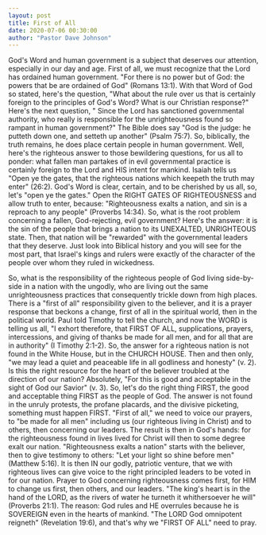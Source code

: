 ```yaml
---
layout: post
title: First of All
date: 2020-07-06 00:30:00
author: "Pastor Dave Johnson"
---
```


God's Word and human government is a subject that deserves our attention, especially in our day and age.  First of all, we must recognize that the Lord has ordained human government.  "For there is no power but of God: the powers that be are ordained of God" (Romans 13:1).  With that Word of God so stated, here's the question, "What about the rule over us that is certainly foreign to the principles of God's Word?  What is our Christian response?"  Here's the next question, " Since the Lord has sanctioned governmental authority, who really is responsible for the unrighteousness found so rampant in human government?"  The Bible does say "God is the judge: he putteth down one, and setteth up another" (Psalm 75:7).  So, biblically,  the truth remains, he does place certain people in human government.   Well, here's the righteous answer to those bewildering questions, for us all to ponder:  what fallen man partakes of in evil governmental practice is certainly foreign to the Lord and HIS intent for mankind.  Isaiah tells us "Open ye the gates, that the righteous nations which keepeth the truth may enter" (26:2).  God's Word is clear, certain, and to be cherished by us all, so, let's "open ye the gates."  Open the RIGHT GATES OF RIGHTEOUSNESS and allow truth to enter, because:  "Righteousness exalts a nation, and sin is a reproach to any people" (Proverbs 14:34).  So, what is the root problem concerning a fallen, God-rejecting, evil government?   Here's the answer: it is the sin of the people that brings a nation to its UNEXALTED, UNRIGHTEOUS state.  Then, that nation will be "rewarded" with the governmental leaders that they deserve.  Just look into Biblical history and you will see for the most part, that Israel's kings and rulers were exactly of the character of the people over whom they ruled in wickedness.  

So, what is the responsibility of the righteous people of God living side-by-side in a nation with the ungodly, who are living out the same unrighteousness practices that consequently trickle down from high places.  There is a "first of all" responsibility given to the believer, and it is a prayer response that beckons a change, first of all in the spiritual world, then in the political world.  Paul told Timothy to tell the church, and now the WORD is telling us all, "I exhort therefore, that FIRST OF ALL, supplications, prayers, intercessions, and giving of thanks be made for all men, and for all that are in authority" (I Timothy 2:1-2).   So, the answer for a righteous nation is not found in the White House, but in the CHURCH HOUSE.  Then and then only, "we may lead a quiet and peaceable life in all godliness and honesty" (v. 2).  Is this the right resource for the heart of the believer troubled at the direction of our nation?  Absolutely, "For this is good and acceptable in the sight of God our Savior" (v. 3).  So, let's do the right thing FIRST, the good and acceptable thing FIRST as the people of God.  The answer is not found in the unruly protests, the profane placards, and the divisive picketing, something must happen FIRST.  "First of all," we need to voice our prayers, to "be made for all men" including us (our righteous living in Christ) and to others, then concerning our leaders.  The result is then in God's hands: for the righteousness found in lives lived for Christ will then to some degree exalt our nation.  "Righteousness exalts a nation" starts with the believer, then to give testimony to others: "Let your light so shine before men" (Matthew 5:16).   It is then IN our godly, patriotic venture, that we with righteous lives can give voice to the right principled leaders to be voted in for our nation.  Prayer to God concerning righteousness comes first, for HIM to change us first, then others, and our leaders. "The king's heart is in the hand of the LORD, as the rivers of water he turneth it whithersoever he will" (Proverbs 21:1).  The reason: God rules and HE overrules because he is SOVEREIGN even in the hearts of mankind.  "The LORD God omnipotent reigneth" (Revelation 19:6), and that's why we "FIRST OF ALL" need to pray.